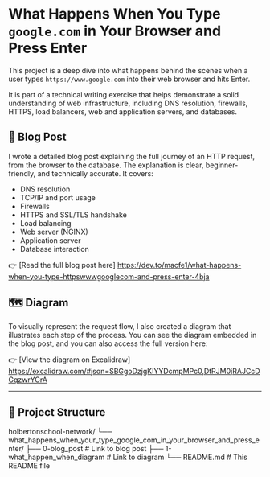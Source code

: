 # What Happens When You Type `google.com` in Your Browser and Press Enter

This project is a deep dive into what happens behind the scenes when a user types `https://www.google.com` into their web browser and hits Enter.

It is part of a technical writing exercise that helps demonstrate a solid understanding of web infrastructure, including DNS resolution, firewalls, HTTPS, load balancers, web and application servers, and databases.

## 📄 Blog Post

I wrote a detailed blog post explaining the full journey of an HTTP request, from the browser to the database. The explanation is clear, beginner-friendly, and technically accurate. It covers:

- DNS resolution
- TCP/IP and port usage
- Firewalls
- HTTPS and SSL/TLS handshake
- Load balancing
- Web server (NGINX)
- Application server
- Database interaction

👉 [Read the full blog post here] https://dev.to/macfe1/what-happens-when-you-type-httpswwwgooglecom-and-press-enter-4bja

## 🗺️ Diagram

To visually represent the request flow, I also created a diagram that illustrates each step of the process. You can see the diagram embedded in the blog post, and you can also access the full version here:

👉 [View the diagram on Excalidraw] https://excalidraw.com/#json=SBGgoDzjgKIYYDcmpMPc0,DtRJM0jRAJCcDGqzwrYGrA

---

## 📁 Project Structure

holbertonschool-network/
└── what_happens_when_your_type_google_com_in_your_browser_and_press_enter/
├── 0-blog_post # Link to blog post
├── 1-what_happen_when_diagram # Link to diagram
└── README.md # This README file

